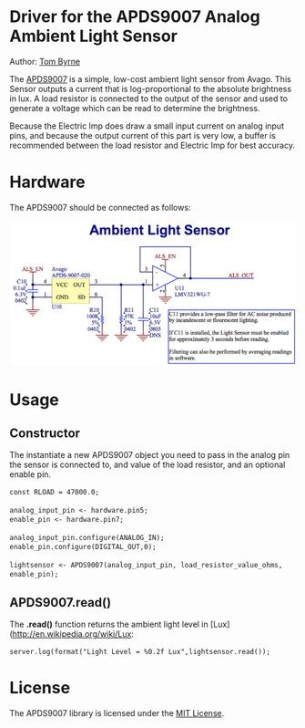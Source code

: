 Driver for the APDS9007 Analog Ambient Light Sensor
===================================

Author: [Tom Byrne](https://github.com/ersatzavian/)

The [APDS9007](http://www.mouser.com/ds/2/38/V02-0512EN-4985.pdf) is a simple, low-cost ambient light sensor from Avago. This Sensor outputs a current that is log-proportional to the absolute brightness in lux. A load resistor is connected to the output of the sensor and used to generate a voltage which can be read to determine the brightness.

Because the Electric Imp does draw a small input current on analog input pins, and because the output current of this part is very low, a buffer is recommended between the load resistor and Electric Imp for best accuracy.

# Hardware
The APDS9007 should be connected as follows:

![APDS9007 Circuit](./circuit.png)

# Usage

## Constructor
The instantiate a new APDS9007 object you need to pass in the analog pin the sensor is connected to, and value of the load resistor, and an optional enable pin.

```
const RLOAD = 47000.0;

analog_input_pin <- hardware.pin5;
enable_pin <- hardware.pin7;

analog_input_pin.configure(ANALOG_IN);
enable_pin.configure(DIGITAL_OUT,0);

lightsensor <- APDS9007(analog_input_pin, load_resistor_value_ohms, enable_pin);
```

## APDS9007.read()
The **.read()** function returns the ambient light level in [Lux](http://en.wikipedia.org/wiki/Lux:

```
server.log(format("Light Level = %0.2f Lux",lightsensor.read());
```

# License
The APDS9007 library is licensed under the [MIT License](./LICENSE).
